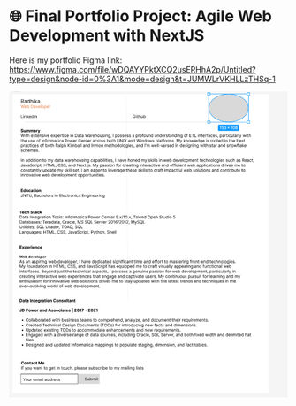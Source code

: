 # 🌐 **Final Portfolio Project: Agile Web Development with NextJS**

Here is my portfolio Figma link: https://www.figma.com/file/wDQAYYPktXCQ2usERHhA2p/Untitled?type=design&node-id=0%3A1&mode=design&t=JUMWLrVKHLLzTHSq-1 

![Alt text](public/images/Personal_profile_figma.png)

